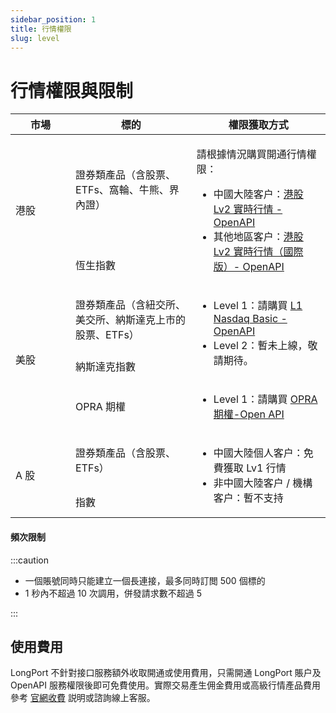 ```yaml
---
sidebar_position: 1
title: 行情權限
slug: level
---
```


# 行情權限與限制

<table>
    <thead>
      <tr>
          <th width="80">市場</th>
          <th>標的</th>
          <th>權限獲取方式</th>
      </tr>
    </thead>
    <tr>
        <td width="80" rowspan="2">港股</td>
        <td>證券類產品（含股票、ETFs、窩輪、牛熊、界內證）</td>
        <td rowspan="2">
          <p>請根據情況購買開通行情權限：</p>
            <ul>
            <li>中國大陸客户：<a href="https://activity.lbkrs.com/spa/mall?market=HK">港股 Lv2 實時行情 - OpenAPI</a></li>
            <li>其他地區客户：<a href="https://activity.lbkrs.com/spa/mall?market=HK">港股 Lv2 實時行情（國際版）- OpenAPI</a></li>
            </ul>
        </td>
    </tr>
    <tr>
        <td>恆生指數</td>
    </tr>
    <tr>
        <td rowspan="3">美股</td>
        <td>證券類產品（含紐交所、美交所、納斯達克上市的股票、ETFs）</td>
        <td rowspan="2">
            <ul>
            <li>Level 1：請購買 <a href="https://activity.lbkrs.com/spa/mall?market=US">L1 Nasdaq Basic - OpenAPI</a></li>
            <li>Level 2：暫未上線，敬請期待。</li>
            </ul>
        </td>
    </tr>
    <tr>
        <td>納斯達克指數</td>
    </tr>
    <tr>
        <td>OPRA 期權</td>
        <td>
            <ul>
            <li>Level 1：請購買 <a href="https://activity.lbkrs.com/spa/mall?market=US">OPRA 期權-Open API</a></li>
            </ul>
        </td>
    </tr>
    <tr>
        <td rowspan="2">A 股</td>
        <td>證券類產品（含股票、ETFs）</td>
        <td rowspan="2">
        <ul>
            <li>中國大陸個人客户：免費獲取 Lv1 行情</li>
            <li>非中國大陸客户 / 機構客户：暫不支持</li>
        </ul>
        </td>
    </tr>
    <tr>
        <td>指數</td>
    </tr>
</table>

#### 頻次限制

:::caution

- 一個賬號同時只能建立一個長連接，最多同時訂閲 500 個標的
- 1 秒內不超過 10 次調用，併發請求數不超過 5

:::

## 使用費用

LongPort 不針對接口服務額外收取開通或使用費用，只需開通 LongPort 賬户及 OpenAPI 服務權限後即可免費使用。實際交易產生佣金費用或高級行情產品費用參考 [官網收費](https://longbridge.hk/rate) 説明或諮詢線上客服。
